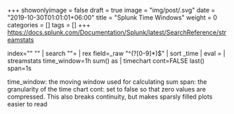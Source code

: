 +++
showonlyimage = false
draft = true
image = "img/post/.svg"
date = "2019-10-30T01:01:01+06:00"
title = "Splunk Time Windows"
weight = 0
categories = []
tags = []
+++
https://docs.splunk.com/Documentation/Splunk/latest/SearchReference/streamstats

index="<index-name>" "<some optional filtering term>" 
| search "<field>"=<field value>
| rex field=_raw "^(?<variableName>[0-9]*)$" 
| sort _time
| eval <finalVar>=<process variableName>
| streamstats time_window=1h sum(<finalVar>) as <finalVarSumInWindow> 
| timechart cont=FALSE last(<finalVarSumInWindow>) span=1s

time_window: the moving window used for calculating sum
span: the granularity of the time chart
cont: set to false so that zero values are compressed. This also breaks continuity, but makes sparsly filled plots easier to read
